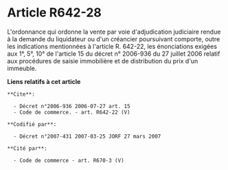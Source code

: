 # Article R642-28

L'ordonnance qui ordonne la vente par voie d'adjudication judiciaire rendue à la demande du liquidateur ou d'un créancier
poursuivant comporte, outre les indications mentionnées à l'article R. 642-22, les énonciations exigées aux 1°, 5°, 10° de
l'article 15 du décret n° 2006-936 du 27 juillet 2006 relatif aux procédures de saisie immobilière et de distribution du prix
d'un immeuble.

**Liens relatifs à cet article**

	**Cite**:

	  - Décret n°2006-936 2006-07-27 art. 15
	  - Code de commerce. - art. R642-22 (V)

	**Codifié par**:

	  - Décret n°2007-431 2007-03-25 JORF 27 mars 2007

	**Cité par**:

	  - Code de commerce - art. R670-3 (V)

